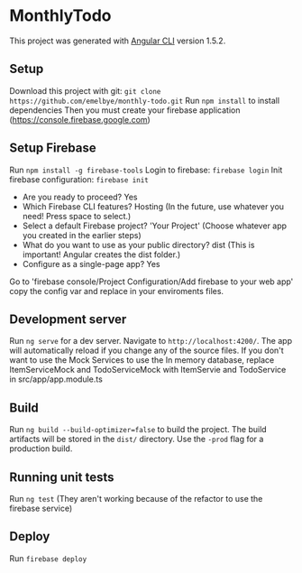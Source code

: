 # MonthlyTodo

This project was generated with [Angular CLI](https://github.com/angular/angular-cli) version 1.5.2.

## Setup

Download this project with git: `git clone https://github.com/emelbye/monthly-todo.git`
Run `npm install` to install dependencies
Then you must create your firebase application (https://console.firebase.google.com)

## Setup Firebase
Run `npm install -g firebase-tools`
Login to firebase: `firebase login`
Init firebase configuration: `firebase init`

* Are you ready to proceed? Yes
* Which Firebase CLI features? Hosting (In the future, use whatever you need! Press space to select.)
* Select a default Firebase project? 'Your Project' (Choose whatever app you created in the earlier steps)
* What do you want to use as your public directory? dist (This is important! Angular creates the dist folder.)
* Configure as a single-page app? Yes

Go to 'firebase console/Project Configuration/Add firebase to your web app' copy the config var and replace in your enviroments files. 

## Development server

Run `ng serve` for a dev server. Navigate to `http://localhost:4200/`. The app will automatically reload if you change any of the source files.
If you don't want to use the Mock Services to use the In memory database, replace ItemServiceMock and TodoServiceMock with ItemServie and TodoService in src/app/app.module.ts

## Build

Run `ng build --build-optimizer=false` to build the project. The build artifacts will be stored in the `dist/` directory. Use the `-prod` flag for a production build.

## Running unit tests

Run `ng test` (They aren't working because of the refactor to use the firebase service)

## Deploy

Run `firebase deploy`
